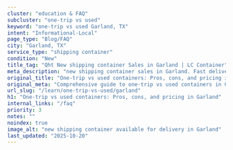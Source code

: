 ```yaml
---
cluster: "education & FAQ"
subcluster: "one-trip vs used"
keyword: "one-trip vs used Garland, TX"
intent: "Informational-Local"
page_type: "Blog/FAQ"
city: "Garland, TX"
service_type: "shipping container"
condition: "New"
title_tag: "Qht New shipping container Sales in Garland | LC Container"
meta_description: "new shipping container sales in Garland. Fast delivery, competitive pricing. Serving one trip vs used area. Quote ID: W6G. Call (214) 524-4168 for your free quote today."
original_title: "One-trip vs used containers: Pros, cons, and pricing in Garland | LC Container"
original_meta: "Comprehensive guide to one-trip vs used containers in Garland. Local since 2003. Call (214) 524-4168 for quotes."
url_slug: "/learn/one-trip-vs-used/garland"
h1: "One-trip vs used containers: Pros, cons, and pricing in Garland"
internal_links: "/faq"
priority: 3
notes: ""
noindex: true
image_alt: "new shipping container available for delivery in Garland"
last_updated: "2025-10-20"
---
```


<!-- TODO: Add unique city/inventory copy, images, and internal links here. -->
